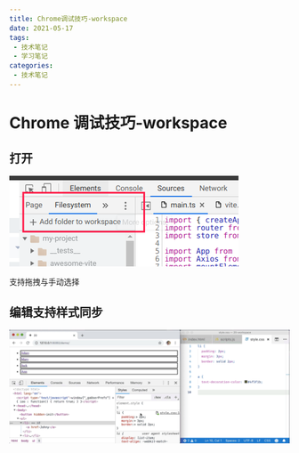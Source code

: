 ```yaml
---
title: Chrome调试技巧-workspace
date: 2021-05-17
tags:
 - 技术笔记
 - 学习笔记
categories:
 - 技术笔记
---
```

# Chrome 调试技巧-workspace

## 打开
![图片](./chrome-debug6/MTYyMTIyODE5NTc4Ng==621228195786.png?s1=https%3A//img.cdn.sugarat.top/mdImg/MTYyMTIyODE5NTc4Ng%3D%3D621228195786)

支持拖拽与手动选择

## 编辑支持样式同步

![图片](./chrome-debug6/MTYyMTIyODM3ODQzMQ==621228378431.png?s1=https%3A//img.cdn.sugarat.top/mdImg/MTYyMTIyODM3ODQzMQ%3D%3D621228378431)

